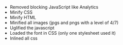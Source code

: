 * Removed blocking JavaScript like Analytics
* Minify CSS
* Minify HTML
* Minified all images (jpgs and pngs with a level of 4/7)
* Uglified the javascript
* Loaded the font in CSS (only one stylesheet used it)
* Inlined all css